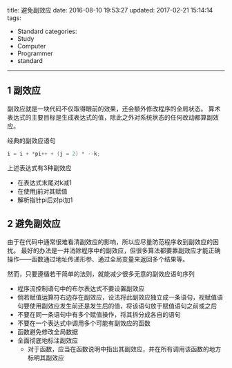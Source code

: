 title: 避免副效应
date: 2016-08-10 19:53:27
updated: 2017-02-21 15:14:14
tags:
- Standard
categories:
- Study
- Computer
- Programmer
- standard
---


## 1 副效应

副效应就是一块代码不仅取得眼前的效果，还会额外修改程序的全局状态。
算术表达式的主要目标是生成表达式的值，除此之外对系统状态的任何改动都算副效应。

经典的副效应语句

```c
i = i + *pi++ + (j = 2) * --k;
```
上述表达式有3种副效应

- 在表达式末尾对k减1
- 在使用j前对其赋值
- 解析指针pi后对pi加1

## 2 避免副效应

由于在代码中通常很难看清副效应的影响，所以应尽量防范程序收到副效应的困扰。
最好的办法是一并消除程序中的副效应，但很多算法都要靠副效应才能正确操作——函数通过地址传递形参、通过全局变量来返回多个结果等。

然而，只要遵循若干简单的法则，就能减少很多无意的副效应语句序列

- 程序流控制语句中的布尔表达式不要设置副效应
- 倘若赋值运算符右边存在副效应，设法将此副效应独立成一条语句，视赋值语句要使用副效应发生前还是发生后的值，将该语句放于赋值语句之前或之后
- 不要在同一条语句中有多个赋值操作，将其拆分成各自的语句
- 不要在一个表达式中调用多个可能有副效应的函数
- 函数避免修改全局数据
- 全面彻底地标注副效应
    + 对于函数，应当在函数说明中指出其副效应，并在所有调用该函数的地方标明其副效应